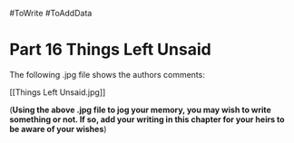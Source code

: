 #ToWrite
#ToAddData 
# Part 16 Things Left Unsaid
The following .jpg file shows the authors comments:

[[Things Left Unsaid.jpg]]

(**Using the above .jpg file to jog your memory, you may wish to write something or not.  If so, add your writing in this chapter for your heirs to be aware of your wishes**)

